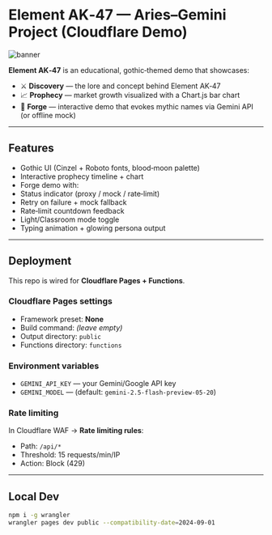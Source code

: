# Element AK‑47 — Aries–Gemini Project (Cloudflare Demo)


![banner](public/assets/forge-demo.png) <!-- optional screenshot -->


**Element AK‑47** is an educational, gothic‑themed demo that showcases:
- ⚔️ **Discovery** — the lore and concept behind Element AK‑47
- 📈 **Prophecy** — market growth visualized with a Chart.js bar chart
- 🔮 **Forge** — interactive demo that evokes mythic names via Gemini API (or offline mock)


---


## Features
- Gothic UI (Cinzel + Roboto fonts, blood‑moon palette)
- Interactive prophecy timeline + chart
- Forge demo with:
- Status indicator (proxy / mock / rate‑limit)
- Retry on failure + mock fallback
- Rate‑limit countdown feedback
- Light/Classroom mode toggle
- Typing animation + glowing persona output


---


## Deployment
This repo is wired for **Cloudflare Pages + Functions**.


### Cloudflare Pages settings
- Framework preset: **None**
- Build command: *(leave empty)*
- Output directory: `public`
- Functions directory: `functions`


### Environment variables
- `GEMINI_API_KEY` — your Gemini/Google API key
- `GEMINI_MODEL` — (default: `gemini-2.5-flash-preview-05-20`)


### Rate limiting
In Cloudflare WAF → **Rate limiting rules**:
- Path: `/api/*`
- Threshold: 15 requests/min/IP
- Action: Block (429)


---


## Local Dev
```bash
npm i -g wrangler
wrangler pages dev public --compatibility-date=2024-09-01

